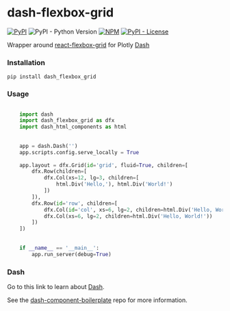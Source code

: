 # dash-flexbox-grid

[![PyPI](https://img.shields.io/pypi/v/dash-flexbox-grid.svg)](https://pypi.org/project/dash-flexbox-grid/)
![PyPI - Python Version](https://img.shields.io/pypi/pyversions/dash_flexbox_grid.svg)
[![NPM](https://img.shields.io/npm/v/dash-flexbox-grid.svg)](https://www.npmjs.com/package/dash-flexbox-grid)
[![PyPI - License](https://img.shields.io/pypi/l/dash-flexbox-grid.svg)](./LICENSE)

Wrapper around [react-flexbox-grid][] for Plotly [Dash][]

### Installation

    pip install dash_flexbox_grid

### Usage

```python

    import dash
    import dash_flexbox_grid as dfx
    import dash_html_components as html
    
    
    app = dash.Dash('')
    app.scripts.config.serve_locally = True
    
    app.layout = dfx.Grid(id='grid', fluid=True, children=[
        dfx.Row(children=[
            dfx.Col(xs=12, lg=3, children=[
                html.Div('Hello,'), html.Div('World!')
            ])
        ]),
        dfx.Row(id='row', children=[
            dfx.Col(id='col', xs=6, lg=2, children=html.Div('Hello, World!')),
            dfx.Col(xs=6, lg=2, children=html.Div('Hello, World!'))
        ])
    ])
    
    
    if __name__ == '__main__':
        app.run_server(debug=True)

```

### Dash

Go to this link to learn about [Dash][].

See the [dash-component-boilerplate][] repo for more information.

[react-flexbox-grid]: https://github.com/roylee0704/react-flexbox-grid
[Dash]: https://github.com/plotly/dash
[dash-component-boilerplate]: https://github.com/plotly/dash-component-boilerplate
